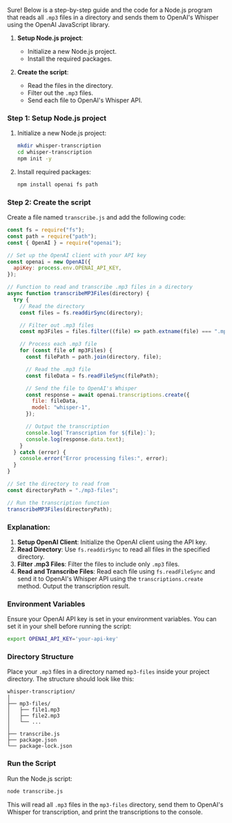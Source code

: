 Sure! Below is a step-by-step guide and the code for a Node.js program that reads all `.mp3` files in a directory and sends them to OpenAI's Whisper using the OpenAI JavaScript library.

1. **Setup Node.js project**:

   - Initialize a new Node.js project.
   - Install the required packages.

2. **Create the script**:
   - Read the files in the directory.
   - Filter out the `.mp3` files.
   - Send each file to OpenAI's Whisper API.

### Step 1: Setup Node.js project

1. Initialize a new Node.js project:

   ```sh
   mkdir whisper-transcription
   cd whisper-transcription
   npm init -y
   ```

2. Install required packages:
   ```sh
   npm install openai fs path
   ```

### Step 2: Create the script

Create a file named `transcribe.js` and add the following code:

```javascript
const fs = require("fs");
const path = require("path");
const { OpenAI } = require("openai");

// Set up the OpenAI client with your API key
const openai = new OpenAI({
  apiKey: process.env.OPENAI_API_KEY,
});

// Function to read and transcribe .mp3 files in a directory
async function transcribeMP3Files(directory) {
  try {
    // Read the directory
    const files = fs.readdirSync(directory);

    // Filter out .mp3 files
    const mp3Files = files.filter((file) => path.extname(file) === ".mp3");

    // Process each .mp3 file
    for (const file of mp3Files) {
      const filePath = path.join(directory, file);

      // Read the .mp3 file
      const fileData = fs.readFileSync(filePath);

      // Send the file to OpenAI's Whisper
      const response = await openai.transcriptions.create({
        file: fileData,
        model: "whisper-1",
      });

      // Output the transcription
      console.log(`Transcription for ${file}:`);
      console.log(response.data.text);
    }
  } catch (error) {
    console.error("Error processing files:", error);
  }
}

// Set the directory to read from
const directoryPath = "./mp3-files";

// Run the transcription function
transcribeMP3Files(directoryPath);
```

### Explanation:

1. **Setup OpenAI Client**: Initialize the OpenAI client using the API key.
2. **Read Directory**: Use `fs.readdirSync` to read all files in the specified directory.
3. **Filter .mp3 Files**: Filter the files to include only `.mp3` files.
4. **Read and Transcribe Files**: Read each file using `fs.readFileSync` and send it to OpenAI's Whisper API using the `transcriptions.create` method. Output the transcription result.

### Environment Variables

Ensure your OpenAI API key is set in your environment variables. You can set it in your shell before running the script:

```sh
export OPENAI_API_KEY='your-api-key'
```

### Directory Structure

Place your `.mp3` files in a directory named `mp3-files` inside your project directory. The structure should look like this:

```
whisper-transcription/
│
├── mp3-files/
│   ├── file1.mp3
│   ├── file2.mp3
│   └── ...
│
├── transcribe.js
├── package.json
└── package-lock.json
```

### Run the Script

Run the Node.js script:

```sh
node transcribe.js
```

This will read all `.mp3` files in the `mp3-files` directory, send them to OpenAI's Whisper for transcription, and print the transcriptions to the console.
